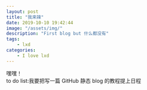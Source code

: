```yaml
---
layout: post
title: "我来辣"
date: 2019-10-10 19:42:44
image: "/assets/img/"
description: "First blog but 什么都没有"
tags:
    - lxd
categories:
    - I love lxd
---
```


嘿嘿！</br>
to do list:我要把写一篇 GitHub 静态 blog 的教程提上日程
